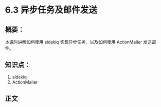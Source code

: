 # 6.3 异步任务及邮件发送

## 概要：

本课时讲解如何使用 sidekiq 实现异步任务，以及如何使用 ActionMailer 发送邮件。

## 知识点：

1. sidekiq
2. ActionMailer

## 正文




